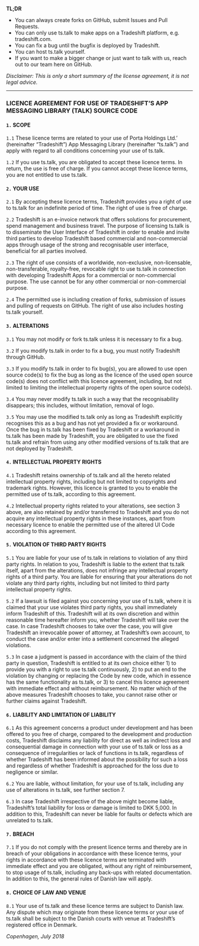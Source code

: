 **TL;DR**

- You can always create forks on GitHub, submit Issues and Pull Requests.
- You can only use ts.talk to make apps on a Tradeshift platform, e.g. tradeshift.com.
- You can fix a bug until the bugfix is deployed by Tradeshift.
- You can host ts.talk yourself.
- If you want to make a bigger change or just want to talk with us, reach out to our team here on GitHub.

_Disclaimer: This is only a short summary of the license agreement, it is not legal advice._

---

### LICENCE AGREEMENT FOR USE OF TRADESHIFT’S APP MESSAGING LIBRARY (TALK) SOURCE CODE

#### `1.` SCOPE

`1.1` These licence terms are related to your use of Porta Holdings Ltd.’ (hereinafter “Tradeshift”) App Messaging Library (hereinafter “ts.talk”) and apply with regard to all conditions concerning your use of ts.talk.

`1.2` If you use ts.talk, you are obligated to accept these licence terms. In return, the use is free of charge. If you cannot accept these licence terms, you are not entitled to use ts.talk.

#### `2.` YOUR USE

`2.1` By accepting these licence terms, Tradeshift provides you a right of use to ts.talk for an indefinite period of time. The right of use is free of charge.

`2.2` Tradeshift is an e-invoice network that offers solutions for procurement, spend management and business travel. The purpose of licensing ts.talk is to disseminate the User Interface of Tradeshift in order to enable and invite third parties to develop Tradeshift based commercial and non-commercial apps through usage of the strong and recognisable user interface, beneficial for all parties involved.

`2.3` The right of use consists of a worldwide, non-exclusive, non-licensable, non-transferable, royalty-free, revocable right to use ts.talk in connection with developing Tradeshift Apps for a commercial or non-commercial purpose. The use cannot be for any other commercial or non-commercial purpose.

`2.4` The permitted use is including creation of forks, submission of issues and pulling of requests on GitHub. The right of use also includes hosting ts.talk yourself.

#### `3.` ALTERATIONS

`3.1` You may not modify or fork ts.talk unless it is necessary to fix a bug.

`3.2` If you modify ts.talk in order to fix a bug, you must notify Tradeshift through GitHub.

`3.3` If you modify ts.talk in order to fix bug(s), you are allowed to use open source code(s) to fix the bug as long as the licence of the used open source code(s) does not conflict with this licence agreement, including, but not limited to limiting the intellectual property rights of the open source code(s).

`3.4` You may never modify ts.talk in such a way that the recognisability disappears; this includes, without limitation, removal of logo.

`3.5` You may use the modified ts.talk only as long as Tradeshift explicitly recognises this as a bug and has not yet provided a fix or workaround. Once the bug in ts.talk has been fixed by Tradeshift or a workaround in ts.talk has been made by Tradeshift, you are obligated to use the fixed ts.talk and refrain from using any other modified versions of ts.talk that are not deployed by Tradeshift.

#### `4.` INTELLECTUAL PROPERTY RIGHTS

`4.1` Tradeshift retains ownership of ts.talk and all the hereto related intellectual property rights, including but not limited to copyrights and trademark rights. However, this licence is granted to you to enable the permitted use of ts.talk, according to this agreement.

`4.2` Intellectual property rights related to your alterations, see section 3 above, are also retained by and/or transferred to Tradeshift and you do not acquire any intellectual property rights in these instances, apart from necessary licence to enable the permitted use of the altered UI Code according to this agreement.

#### `5.` VIOLATION OF THIRD PARTY RIGHTS

`5.1` You are liable for your use of ts.talk in relations to violation of any third party rights. In relation to you, Tradeshift is liable to the extent that ts.talk itself, apart from the alterations, does not infringe any intellectual property rights of a third party. You are liable for ensuring that your alterations do not violate any third party rights, including but not limited to third party intellectual property rights.

`5.2` If a lawsuit is filed against you concerning your use of ts.talk, where it is claimed that your use violates third party rights, you shall immediately inform Tradeshift of this. Tradeshift will at its own discretion and within reasonable time hereafter inform you, whether Tradeshift will take over the case. In case Tradeshift chooses to take over the case, you will give Tradeshift an irrevocable power of attorney, at Tradeshift’s own account, to conduct the case and/or enter into a settlement concerned the alleged violations.

`5.3` In case a judgment is passed in accordance with the claim of the third party in question, Tradeshift is entitled to at its own choice either 1) to provide you with a right to use ts.talk continuously, 2) to put an end to the violation by changing or replacing the Code by new code, which in essence has the same functionality as ts.talk, or 3) to cancel this licence agreement with immediate effect and without reimbursement. No matter which of the above measures Tradeshift chooses to take, you cannot raise other or further claims against Tradeshift.

#### `6.` LIABILITY AND LIMITATION OF LIABILITY

`6.1` As this agreement concerns a product under development and has been offered to you free of charge, compared to the development and production costs, Tradeshift disclaims any liability for direct as well as indirect loss and consequential damage in connection with your use of ts.talk or loss as a consequence of irregularities or lack of functions in ts.talk, regardless of whether Tradeshift has been informed about the possibility for such a loss and regardless of whether Tradeshift is approached for the loss due to negligence or similar.

`6.2` You are liable, without limitation, for your use of ts.talk, including any use of alterations in ts.talk, see further section 7.

`6.3` In case Tradeshift irrespective of the above might become liable, Tradeshift’s total liability for loss or damage is limited to DKK 5,000. In addition to this, Tradeshift can never be liable for faults or defects which are unrelated to ts.talk.

#### `7.` BREACH

`7.1` If you do not comply with the present licence terms and thereby are in breach of your obligations in accordance with these licence terms, your rights in accordance with these licence terms are terminated with immediate effect and you are obligated, without any right of reimbursement, to stop usage of ts.talk, including any back-ups with related documentation. In addition to this, the general rules of Danish law will apply.

#### `8.` CHOICE OF LAW AND VENUE

`8.1` Your use of ts.talk and these licence terms are subject to Danish law. Any dispute which may originate from these licence terms or your use of ts.talk shall be subject to the Danish courts with venue at Tradeshift’s registered office in Denmark.

_Copenhagen, July 2018_

